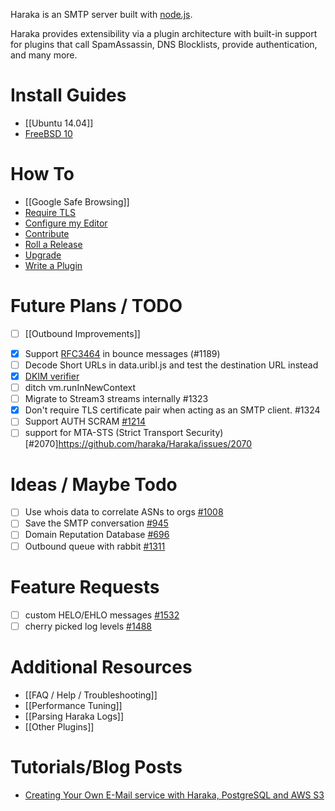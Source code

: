Haraka is an SMTP server built with [node.js](http://nodejs.org/).

Haraka provides extensibility via a plugin architecture with built-in support for plugins that call SpamAssassin, DNS Blocklists, provide authentication, and many more.

# Install Guides

* [[Ubuntu 14.04]]
* [FreeBSD 10](http://www.tnpi.net/wiki/MT6_SMTP)

# How To
* [[Google Safe Browsing]]
* [Require TLS](Setting-up-TLS-with-CA-certificates)
* [Configure my Editor](https://github.com/haraka/Haraka/wiki/Editor-Settings)
* [Contribute](Contributing)
* [Roll a Release](Release-Process)
* [Upgrade](Upgrade)
* [Write a Plugin](Write-a-Plugin)

# Future Plans / TODO
* [ ] [[Outbound Improvements]]
- [x] Support [RFC3464](http://tools.ietf.org/html/rfc3464) in bounce messages (#1189)
- [ ] Decode Short URLs in data.uribl.js and test the destination URL instead
- [x] [DKIM verifier](https://github.com/haraka/Haraka/blob/master/plugins/dkim_verify.js)
- [ ] ditch vm.runInNewContext
- [ ] Migrate to Stream3 streams internally #1323
- [X] Don't require TLS certificate pair when acting as an SMTP client. #1324
- [ ] Support AUTH SCRAM [#1214](https://github.com/haraka/Haraka/issues/1214)
- [ ] support for MTA-STS (Strict Transport Security)[#2070]https://github.com/haraka/Haraka/issues/2070

# Ideas / Maybe Todo
- [ ] Use whois data to correlate ASNs to orgs [#1008](https://github.com/haraka/Haraka/issues/1008)
- [ ] Save the SMTP conversation [#945](https://github.com/haraka/Haraka/issues/945)
- [ ] Domain Reputation Database [#696](https://github.com/haraka/Haraka/issues/696)
- [ ] Outbound queue with rabbit [#1311](https://github.com/haraka/Haraka/issues/1311)

# Feature Requests

- [ ] custom HELO/EHLO messages [#1532](https://github.com/haraka/Haraka/issues/1532)
- [ ] cherry picked log levels [#1488](https://github.com/haraka/Haraka/issues/1488)

# Additional Resources
* [[FAQ / Help / Troubleshooting]]
* [[Performance Tuning]]
* [[Parsing Haraka Logs]]
* [[Other Plugins]]

# Tutorials/Blog Posts
* [Creating Your Own E-Mail service with Haraka, PostgreSQL and AWS S3](http://thihara.github.io/Creating-E-Mail-Service-with-Haraka/)